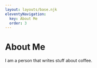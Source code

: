 ```yaml
---
layout: layouts/base.njk
eleventyNavigation:
  key: About Me
  order: 3
---
```

# About Me

I am a person that writes stuff about coffee.
